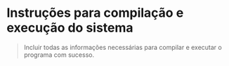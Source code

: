 # Instruções para compilação e execução do sistema

> Incluir todas as informações necessárias para compilar e executar o programa com sucesso.
